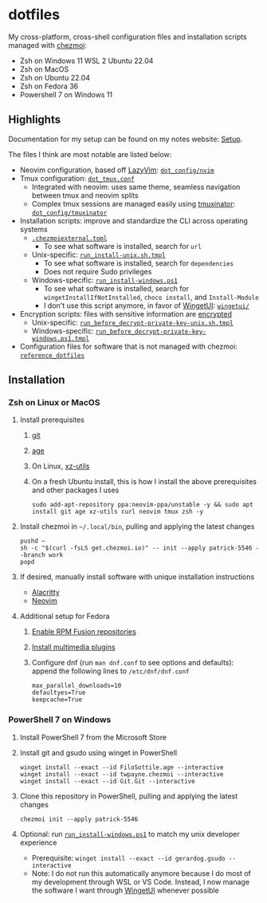 # dotfiles

My cross-platform, cross-shell configuration files and installation scripts managed with [chezmoi](https://www.chezmoi.io/):

- Zsh on Windows 11 WSL 2 Ubuntu 22.04
- Zsh on MacOS
- Zsh on Ubuntu 22.04
- Zsh on Fedora 36
- Powershell 7 on Windows 11

## Highlights

Documentation for my setup can be found on my notes website: [Setup](https://patrick-5546.github.io/notes/setup/).

The files I think are most notable are listed below:

- Neovim configuration, based off [LazyVim](https://www.lazyvim.org): [`dot_config/nvim`](./dot_config/nvim)
- Tmux configuration: [`dot_tmux.conf`](./dot_tmux.conf)
    - Integrated with neovim: uses same theme, seamless navigation between tmux and neovim splits
    - Complex tmux sessions are managed easily using [tmuxinator](https://github.com/tmuxinator/tmuxinator):
      [`dot_config/tmuxinator`](./dot_config/tmuxinator)
- Installation scripts: improve and standardize the CLI across operating systems
    - [`.chezmoiexternal.toml`](./.chezmoiexternal.toml)
        - To see what software is installed, search for `url`
    - Unix-specific: [`run_install-unix.sh.tmpl`](./run_install-unix.sh.tmpl)
        - To see what software is installed, search for `dependencies`
        - Does not require Sudo privileges
    - Windows-specific: [`run_install-windows.ps1`](./reference_dotfiles/run_install-windows.ps1)
        - To see what software is installed, search for `wingetInstallIfNotInstalled`, `choco install`, and `Install-Module`
        - I don't use this script anymore, in favor of [WingetUI](https://github.com/marticliment/WingetUI): [`wingetui/`](./reference_dotfiles/wingetui/)
- Encryption scripts: files with sensitive information are
  [encrypted](https://www.chezmoi.io/user-guide/frequently-asked-questions/encryption/)
    - Unix-specific: [`run_before_decrypt-private-key-unix.sh.tmpl`](./run_before_decrypt-private-key-unix.sh.tmpl)
    - Windows-specific: [`run_before_decrypt-private-key-windows.ps1.tmpl`](./run_before_decrypt-private-key-windows.ps1.tmpl)
- Configuration files for software that is not managed with chezmoi: [`reference_dotfiles`](./reference_dotfiles)

## Installation

### Zsh on Linux or MacOS

1. Install prerequisites
      1. [git](https://git-scm.com/book/en/v2/Getting-Started-Installing-Git)
      2. [age](https://github.com/FiloSottile/age#installation)
      3. On Linux, [xz-utils](https://repology.org/project/xz/versions)
      4. On a fresh Ubuntu install, this is how I install the above prerequisites and other packages I uses

          ```
          sudo add-apt-repository ppa:neovim-ppa/unstable -y && sudo apt install git age xz-utils curl neovim tmux zsh -y
          ```

2. Install chezmoi in `~/.local/bin`, pulling and applying the latest changes

    ```
    pushd ~
    sh -c "$(curl -fsLS get.chezmoi.io)" -- init --apply patrick-5546 --branch work
    popd
    ```

3. If desired, manually install software with unique installation instructions
    - [Alacritty](https://github.com/alacritty/alacritty/blob/master/INSTALL.md)
    - [Neovim](https://github.com/neovim/neovim/wiki/Installing-Neovim)
4. Additional setup for Fedora
    1. [Enable RPM Fusion repositories](https://docs.fedoraproject.org/en-US/quick-docs/setup_rpmfusion/)
    2. [Install multimedia plugins](https://docs.fedoraproject.org/en-US/quick-docs/assembly_installing-plugins-for-playing-movies-and-music/)
    3. Configure dnf (run `man dnf.conf` to see options and defaults): append the following lines to `/etc/dnf/dnf.conf`

        ```
        max_parallel_downloads=10
        defaultyes=True
        keepcache=True
        ```

### PowerShell 7 on Windows

1. Install PowerShell 7 from the Microsoft Store
2. Install git and gsudo using winget in PowerShell

    ```
    winget install --exact --id FiloSottile.age --interactive
    winget install --exact --id twpayne.chezmoi --interactive
    winget install --exact --id Git.Git --interactive
    ```

3. Clone this repository in PowerShell, pulling and applying the latest changes

    ```
    chezmoi init --apply patrick-5546
    ```

4. Optional: run [`run_install-windows.ps1`](./reference_dotfiles/run_install-windows.ps1) to match my unix developer experience
    - Prerequisite: `winget install --exact --id gerardog.gsudo --interactive`
    - Note: I do not run this automatically anymore because I do most of my development through WSL or VS Code.
      Instead, I now manage the software I want through [WingetUI](https://github.com/marticliment/WingetUI) whenever possible
